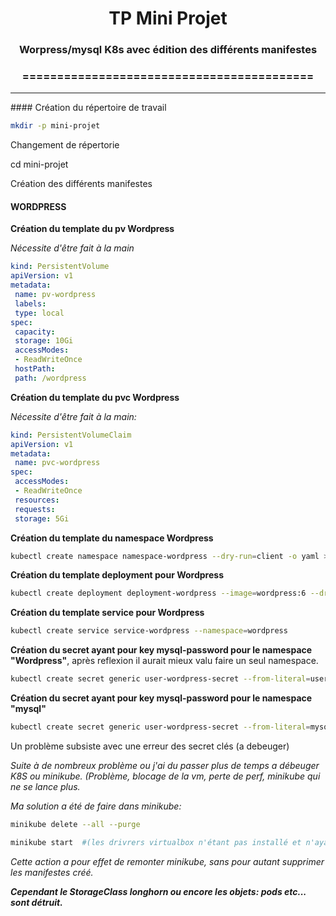 <h1 align="center"> TP Mini Projet</h1>

<h3 align="center">Worpress/mysql K8s avec édition des différents manifestes</h3>
<h3 align="center">==========================================</h3>

---

#### Création du répertoire de travail

```bash
mkdir -p mini-projet
```

Changement de répertorie

cd mini-projet

Création des différents manifestes

<h4>WORDPRESS</h4>

**Création du template du pv Wordpress**

*Nécessite d'être fait à la main*

```yaml
kind: PersistentVolume
apiVersion: v1
metadata:
 name: pv-wordpress
 labels:
 type: local
spec:
 capacity:
 storage: 10Gi
 accessModes:
 - ReadWriteOnce
 hostPath:
 path: /wordpress
```

**Création du template du pvc Wordpress**

*Nécessite d'être fait à la main:*

```yaml
kind: PersistentVolumeClaim
apiVersion: v1
metadata:
 name: pvc-wordpress
spec:
 accessModes:
 - ReadWriteOnce
 resources:
 requests:
 storage: 5Gi
```

**Création du template du namespace Wordpress**

```bash
kubectl create namespace namespace-wordpress --dry-run=client -o yaml > 02-namespace-wordpress.yaml
```

**Création du template deployment pour Wordpress**

```bash
kubectl create deployment deployment-wordpress --image=wordpress:6 --dry-run=client --output=yaml -n namespace-wordpress  > deployment-wordpress.yaml
```

**Création du template service pour Wordpress**

```bash
kubectl create service service-wordpress --namespace=wordpress
```

**Création du secret ayant pour key mysql-password pour le namespace "Wordpress"**, après reflexion il aurait mieux valu faire un seul namespace.

```bash
kubectl create secret generic user-wordpress-secret --from-literal=user-wordpress-secret=wordpress -n namespace-wordpress --dry-run=client -o yaml > wordpress-dbuser-secret.yaml
```

**Création du secret ayant pour key mysql-password pour le namespace "mysql"**

```bash
kubectl create secret generic user-wordpress-secret --from-literal=mysql-password=wordpress -n namespace-mysql --dry-run=client -o yaml > mysql-dbuser-secret.yaml
```

Un problème subsiste avec une erreur des secret clés (a debeuger)


*Suite à de nombreux problème ou j'ai du passer plus de temps a débeuger K8S ou minikube. (Problème, blocage de la vm, perte de perf, minikube qui ne se lance plus.*

*Ma solution a été de faire dans minikube:*

```bash
minikube delete --all --purge
```

```bash
minikube start  #(les drivrers virtualbox n'étant pas installé et n'ayant pas de temps pour me plonger dans la doc)
```

*Cette action a pour effet de remonter minikube, sans pour autant supprimer les manifestes créé.*

***Cependant le StorageClass longhorn ou encore les objets: pods etc... sont détruit.***
